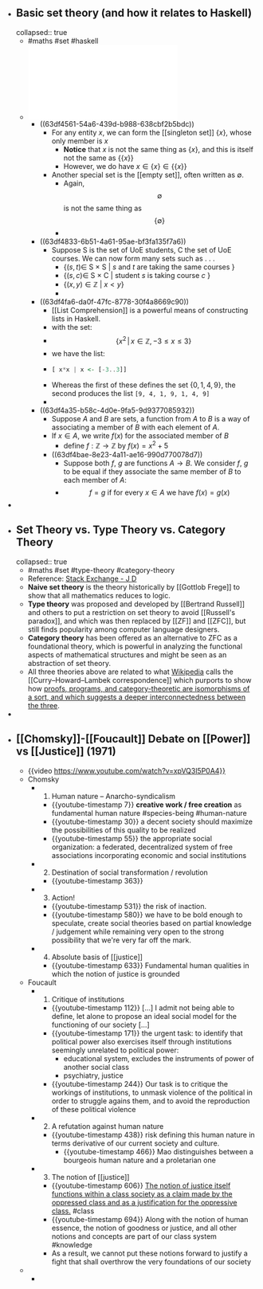 - ## Basic set theory (and how it relates to Haskell)
  collapsed:: true
	- #maths #set #haskell
	- ![set-theory.pdf](../assets/set-theory_1675576143044_0.pdf)
		- ((63df4561-54a6-439d-b988-638cbf2b5bdc))
			- For any entity $x$, we can form the [[singleton set]] $\{x\}$, whose only member is $x$
				- **Notice** that $x$ is not the same thing as $\{x\}$, and this is itself not the same as $\{\{x\}\}$
				- However, we do have $x \in \{x\} \in \{\{x\}\}$
			- Another special set is the [[empty set]], often written as $\emptyset$.
				- Again, $$\emptyset$$ is not the same thing as $$\{\emptyset\}$$
				-
		- ((63df4833-6b51-4a61-95ae-bf3fa135f7a6))
			- Suppose S is the set of UoE students, C the set of UoE
			  courses. We can now form many sets such as . . .
				- $\{ (s, t) \in$ S × S | $s$ and $t$ are taking the same courses $\}$
				- $\{ (s, c) \in$ S × C | student $s$ is taking course $c$ $\}$
				- $\{ (x,y) \in \mathbb{Z}$ | $x<y \}$
				-
		- ((63df4fa6-da0f-47fc-8778-30f4a8669c90))
			- [[List Comprehension]] is a powerful means of constructing lists in Haskell.
			- with the set:
			- $$\{ x^2 \,|\, x \in \mathbb{Z}, -3 \leq x \leq 3 \}$$
			- we have the list:
			- ```haskell
			  [ x*x | x <- [-3..3]]
			  ```
			- Whereas the first of these defines the set $\{0,1,4,9\}$, the second produces the list `[9, 4, 1, 9, 1, 4, 9]`
			-
		- ((63df4a35-b58c-4d0e-9fa5-9d9377085932))
			- Suppose $A$ and $B$ are sets, a function from $A$ to $B$ is a way of associating a member of $B$ with each element of $A$.
			- If $x \in A$, we write $f(x)$ for the associated member of $B$
				- define $f: \mathbb{Z} \rightarrow \mathbb{Z}$ by $f(x) = x^2 + 5$
			- ((63df4bae-8e23-4a11-ae16-990d770078d7))
				- Suppose both $f$, $g$ are functions $A \rightarrow B$. We consider $f$, $g$ to be equal if they associate the same member of $B$ to each member of $A$:
				- $$f=g \text{ if for every } x \in A \text{ we have } f(x)=g(x)$$
-
- ## Set Theory vs. Type Theory vs. Category Theory
  collapsed:: true
	- #maths #set #type-theory #category-theory
	- Reference: [Stack Exchange - J D](https://philosophy.stackexchange.com/a/87035)
	- **Naive set theory** is the theory historically by [[Gottlob Frege]] to show that all mathematics reduces to logic.
	- **Type theory** was proposed and developed by [[Bertrand Russell]] and others to put a restriction on set theory to avoid [[Russell's paradox]], and which was then replaced by [[ZF]] and [[ZFC]], but still finds popularity among computer language designers.
	- **Category theory** has been offered as an alternative to ZFC as a foundational theory, which is powerful in analyzing the functional aspects of mathematical structures and might be seen as an abstraction of set theory.
	- All three theories above are related to what [Wikipedia](https://en.wikipedia.org/wiki/Curry%E2%80%93Howard_correspondence) calls the [[Curry–Howard–Lambek correspondence]] which purports to show how <u>proofs, programs, and category-theoretic are isomorphisms of a sort, and which suggests a deeper interconnectedness between the three</u>.
-
- ## [[Chomsky]]-[[Foucault]] Debate on [[Power]] vs [[Justice]] (1971)
	- {{video https://www.youtube.com/watch?v=xpVQ3l5P0A4}}
	- Chomsky
		- 1. Human nature – Anarcho-syndicalism
			- {{youtube-timestamp 7}} **creative work / free creation** as fundamental human nature #species-being #human-nature
			- {{youtube-timestamp 30}} a decent society should maximize the possibilities of this quality to be realized
			- {{youtube-timestamp 55}} the appropriate social organization: a federated, decentralized system of free associations incorporating economic and social institutions
		- 2. Destination of social transformation / revolution
			- {{youtube-timestamp 363}}
		- 3. Action!
			- {{youtube-timestamp 531}} the risk of inaction.
			- {{youtube-timestamp 580}} we have to be bold enough to speculate, create social theories based on partial knowledge / judgement while remaining very open to the strong possibility that we're very far off the mark.
		- 4. Absolute basis of [[justice]]
			- {{youtube-timestamp 633}} Fundamental human qualities in which the notion of justice is grounded
	- Foucault
		- 1. Critique of institutions
			- {{youtube-timestamp 112}} [...] I admit not being able to define, let alone to propose an ideal social model for the functioning  of our society [...]
			- {{youtube-timestamp 171}} the urgent task: to identify that political power also exercises itself through institutions seemingly unrelated to political power:
				- educational system, excludes the instruments of power of another social class
				- psychiatry, justice
			- {{youtube-timestamp 244}} Our task is to critique the workings of institutions, to unmask violence of the political in order to struggle agains them, and to avoid the reproduction of these political violence
		- 2. A refutation against human nature
			- {{youtube-timestamp 438}} risk defining this human nature in terms derivative of our current society and culture.
				- {{youtube-timestamp 466}} Mao distinguishes between a bourgeois human nature and a proletarian one
		- 3. The notion of [[justice]]
			- {{youtube-timestamp 606}} <u>The notion of justice itself functions within a class society as a claim made by the oppressed class and as a justification for the oppressive class.</u> #class
			- {{youtube-timestamp 694}} Along with the notion of human essence, the notion of goodness or justice, and all other notions and concepts are part of our class system #knowledge
			- As a result, we cannot put these notions forward to justify a fight that shall overthrow the very foundations of our society
	-
		-